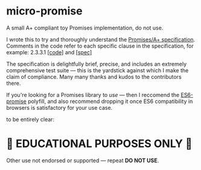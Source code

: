 # micro-promise
A small A+ compliant toy Promises implementation, do not use.

I wrote this to try and thoroughly understand the [Promises/A+ specification](https://promisesaplus.com/). Comments in the code refer to each specific clause in the specification, for example: 2.3.3.1 [[code]](https://github.com/danielmendel/micro-promise/blob/master/main.js#L31-L32) and [[spec]](https://promisesaplus.com/#point-54)

The specification is delightfully brief, precise, and includes an extremely comprehensive test suite — this is the yardstick against which I make the claim of compliance. Many many thanks and kudos to the contributors there.

If you're looking for a Promises library to *use* — then I reccomend the [ES6-promise](https://github.com/stefanpenner/es6-promise) polyfill, and also recommend dropping it once ES6 compatibility in browsers is satisfactory for your use case.

to be entirely clear:

# :rotating_light: EDUCATIONAL PURPOSES ONLY :rotating_light: 
Other use not endorsed or supported — repeat **DO NOT USE**.
